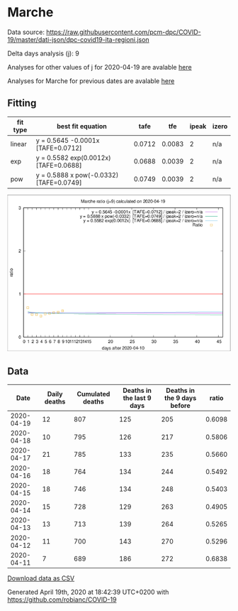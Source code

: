 # Marche

Data source: https://raw.githubusercontent.com/pcm-dpc/COVID-19/master/dati-json/dpc-covid19-ita-regioni.json

Delta days analysis (j): 9

Analyses for other values of j for 2020-04-19 are avalable [here](../2020-04-19/README.md)

Analyses for Marche for previous dates are avalable [here](../README.md)

## Fitting 
|fit type|best fit equation|tafe|tfe|ipeak|izero|
|-------|-----|--------|------|---|---|
|linear|y = 0.5645 -0.0001x  [TAFE=0.0712]|0.0712|0.0083|2|n/a|
|exp|y = 0.5582 exp(0.0012x)  [TAFE=0.0688]|0.0688|0.0039|2|n/a|
|pow|y = 0.5888 x pow(-0.0332)  [TAFE=0.0749]|0.0749|0.0039|2|n/a|

![Plot](COVID-19_marche_j9_2020-04-19.png)

## Data
|Date|Daily deaths|Cumulated deaths|Deaths in the last 9 days|Deaths in the 9 days before|ratio|
|----|----------|-----------|-------|--------------------|-----|
|2020-04-19|12|807|125|205|0.6098|
|2020-04-18|10|795|126|217|0.5806|
|2020-04-17|21|785|133|235|0.5660|
|2020-04-16|18|764|134|244|0.5492|
|2020-04-15|18|746|134|248|0.5403|
|2020-04-14|15|728|129|263|0.4905|
|2020-04-13|13|713|139|264|0.5265|
|2020-04-12|11|700|143|270|0.5296|
|2020-04-11|7|689|186|272|0.6838|

[Download data as CSV](COVID-19_marche_j9_2020-04-19.csv)

Generated April 19th, 2020 at 18:42:39 UTC+0200 with https://github.com/robianc/COVID-19
